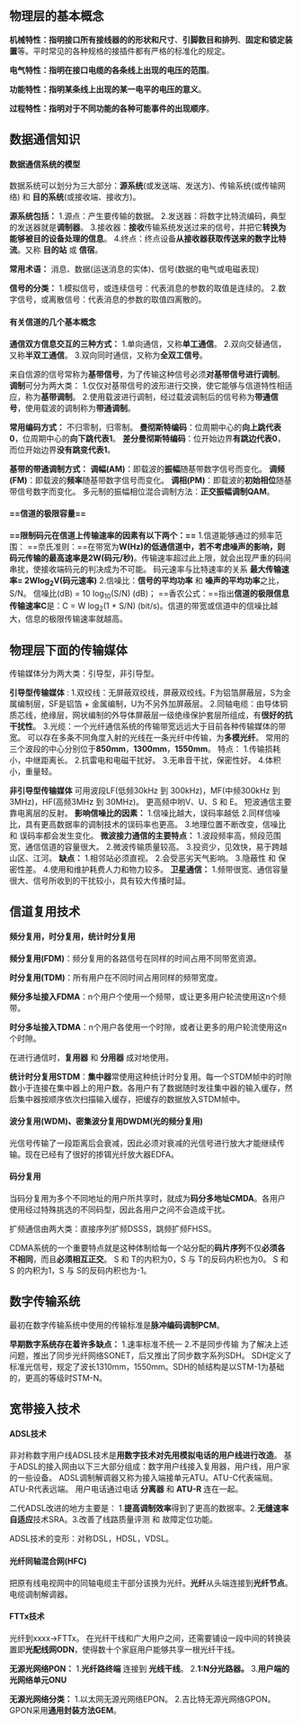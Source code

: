 ## 物理层的基本概念

**机械特性：**指明接口所有**接线器的的形状和尺寸**、**引脚数目和排列**、**固定和锁定装置**等。平时常见的各种规格的接插件都有严格的标准化的规定。

**电气特性：**指明在接口电缆的**各条线上出现的电压的范围**。

**功能特性：**指明某条线上出现的**某一电平的电压的意义**。

**过程特性：**指明对于**不同功能的各种可能事件的出现顺序**。

## 数据通信知识

#### 数据通信系统的模型

数据系统可以划分为三大部分：**源系统**(或发送端、发送方)、传输系统(或传输网络) 和 **目的系统**(或接收端、接收方)。

**源系统包括：**
	1.源点：产生要传输的数据。
	2.发送器：将数字比特流编码，典型的发送器就是**调制器**。
	3.接收器：**接收**传输系统发送过来的信号，并把它**转换为能够被目的设备处理的信息**。
	4.终点：终点设备**从接收器获取传送来的数字比特流**。又称 **目的站** 或 **信宿**。

**常用术语：**
	消息、数据(运送消息的实体)、信号(数据的电气或电磁表现)

**信号的分类：**
	1.模拟信号，或连续信号：代表消息的参数的取值是连续的。
	2.数字信号，或离散信号：代表消息的参数的取值四离散的。

#### 有关信道的几个基本概念

**通信双方信息交互的三种方式：**
	1.单向通信，又称**单工通信**。
	2.双向交替通信，又称**半双工通信**。
	3.双向同时通信，又称为**全双工信号**。

来自信源的信号常称为**基带信号**，为了传输这种信号必须**对基带信号进行调制**。
**调制**可分为两大类：
	1.仅仅对基带信号的波形进行交换，使它能够与信道特性相适应，称为**基带调制**。
	2.使用载波进行调制，经过载波调制后的信号称为**带通信号**，使用载波的调制称为**带通调制**。

**常用编码方式：**
	不归零制，归零制。
	**曼彻斯特编码**：位周期中心的**向上跳代表0**，位周期中心的**向下跳代表1**。
	**差分曼彻斯特编码**：位开始边界**有跳边代表0**，而位开始边界**没有跳变代表1**。

**基带的带通调制方式：**
	**调幅(AM)**：即载波的**振幅**随基带数字信号而变化。
	**调频(FM)**：即载波的**频率**随基带数字信号而变化。
	**调相(PM)**：即载波的**初始相位**随基带信号数字而变化。
	多元制的振幅相位混合调制方法：**正交振幅调制QAM**。

#### ==信道的极限容量==

**==限制码元在信道上传输速率的因素有以下两个：==**
	1.信道能够通过的频率范围：
		==奈氏准则：==在带宽为**W(Hz)**的低通信道中，若不考虑噪声的影响，则码元传输的**最高速率是2W(码元/秒)**。传输速率超过此上限，就会出现严重的码间串扰，使接收端码元的判决成为不可能。
		码元速率与比特速率的关系 **最大传输速率= 2Wlog<sub>2</sub>V(码元速率)**
	2.信噪比：**信号的平均功率** 和 **噪声的平均功率**之比，S/N。
		信噪比(dB) = 10 log<sub>10</sub>(S/N) (dB)；
		==香农公式：==指出**信道的极限信息传输速率C**是：C = W log<sub>2</sub>(1 + S/N) (bit/s)。信道的带宽或信道中的信噪比越大，信息的极限传输速率就越高。

## 物理层下面的传输媒体

传输媒体分为两大类：引导型，非引导型。

**引导型传输媒体** :
	1.双绞线：无屏蔽双绞线，屏蔽双绞线。F为铝箔屏蔽层，S为金属编制层，SF是铝箔 + 金属编制，U为不另外加屏蔽层。
	2.同轴电缆：由导体铜质芯线，绝缘层，网状编制的外导体屏蔽层一级绝缘保护套层所组成，有**很好的抗干扰性**。
	3.光缆：一个光纤通信系统的传输带宽远远大于目前各种传输媒体的带宽。
		可以存在多条不同角度入射的光线在一条光纤中传输，为**多模光纤**。
		常用的三个波段的中心分别位于**850mm**，**1300mm**，**1550mm**。
		特点：
			1.传输损耗小，中继距离长。
			2.抗雷电和电磁干扰好。
			3.无串音干扰，保密性好。
			4.体积小，重量轻。

**非引导型传输媒体**
	可用波段LF(低频30kHz 到 300kHz)，MF(中频300kHz 到 3MHz)，HF(高频3MHz 到 30MHz)。
	更高频中哟V、U、S 和 E。
	短波通信主要靠电离层的反射。
	**影响信噪比的因素：**
		1.信噪比越大，误码率越低
		2.同样信噪比，具有更高数据率的调制技术的误码率也更高。
		3.地理位置不断改变，信噪比 和 误码率都会发生变化。
	**微波接力通信的主要特点：**
		1.波段频率高，频段范围宽，通信信道的容量很大。
		2.微波传输质量较高。
		3.投资少，见效快，易于跨越山区、江河。
	**缺点：**
		1.相邻站必须直视。
		2.会受恶劣天气影响。
		3.隐蔽性 和 保密性差。
		4.使用和维护耗费人力和物力较多。
	**卫星通信：**
		1.频带很宽、通信容量很大、信号所收到的干扰较小，具有较大传播时延。	

## 信道复用技术

#### 频分复用，时分复用，统计时分复用

**频分复用(FDM)**：频分复用的各路信号在同样的时间占用不同带宽资源。

**时分复用(TDM)**：所有用户在不同时间占用同样的频带宽度。

**频分多址接入FDMA**：n个用户个使用一个频带，或让更多用户轮流使用这n个频带。

**时分多址接入TDMA**：n个用户各使用一个时隙，或者让更多的用户轮流使用这n个时隙。

在进行通信时，**复用器** 和 **分用器** 成对地使用。

**统计时分复用STDM**：**集中器**常使用这种统计时分复用。每一个STDM帧中的时隙数小于连接在集中器上的用户数。各用户有了数据随时发往集中器的输入缓存，然后集中器按顺序依次扫描输入缓存，把缓存的数据放入STDM帧中。

#### 波分复用(WDM)、密集波分复用DWDM(光的频分复用)

光信号传输了一段距离后会衰减，因此必须对衰减的光信号进行放大才能继续传输。现在已经有了很好的掺铒光纤放大器EDFA。

#### 码分复用

当码分复用为多个不同地址的用户所共享时，就成为**码分多地址CMDA**。各用户使用经过特殊挑选的不同码型，因此各用户之间不会造成干扰。

扩频通信由两大类：直接序列扩频DSSS，跳频扩频FHSS。

CDMA系统的一个重要特点就是这种体制给每一个站分配的**码片序列**不仅**必须各不相同**，而且**必须相互正交**。
	S 和 T的内积为0，S 与 T的反码内积也为0。
	S 和 S 的内积为1，S 与 S的反码内积也为-1。

## 数字传输系统

最初在数字传输系统中使用的传输标准是**脉冲编码调制PCM**。

**早期数字系统存在着许多缺点：**
	1.速率标准不统一 2.不是同步传输
	为了解决上述问题，推出了同步光纤网络SONET，后又推出了同步数字系列SDH。
	SDH定义了标准光信号，规定了波长1310mm，1550mm。SDH的帧结构是以STM-1为基础的，更高的等级时STM-N。

## 宽带接入技术

#### ADSL技术

非对称数字用户线ADSL技术是**用数字技术对先用模拟电话的用户线进行改造**。
基于ADSL的接入网由以下三大部分组成：数字用户线接入复用器，用户线，用户家的一些设备。
ADSL调制解调器又称为接入端接单元ATU。ATU-C代表端局。ATU-R代表远端。
用户电话通过电话 **分离器** 和 **ATU-R** 连在一起。

二代ADSL改进的地方主要是：
	1.**提高调制效率**得到了更高的数据率。2.**无缝速率自适应**技术SRA。3.改善了线路质量评测 和 故障定位功能。

ADSL技术的变形：对称DSL，HDSL，VDSL。

#### 光纤同轴混合网(HFC)

把原有线电视网中的同轴电缆主干部分该换为光纤。**光纤**从头端连接到**光纤节点**。
电缆调制解调器。

#### FTTx技术

光纤到xxxx->FTTx。
在光纤干线和广大用户之间，还需要铺设一段中间的转换装置即**光配线网ODN**，使得数十个家庭用户能够共享一根光纤干线。

**无源光网络PON：**
	1.**光纤路终端** 连接到 **光线干线**。
	2.**1:N分光路器。**
	3.**用户端的光网络单元ONU**

**无源光网络分类：**
	1.以太网无源光网络EPON。
	2.吉比特无源光网络GPON。GPON采用**通用封装方法GEM**。
